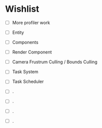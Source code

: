 
# Wishlist

- [ ] More profiler work
- [ ] Entity
- [ ] Components
- [ ] Render Component
- [ ] Camera Frustrum Culling / Bounds Culling
- [ ] Task System
- [ ] Task Scheduler
- [ ] .
- [ ] .
- [ ] .
- [ ] .

